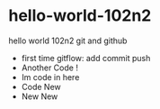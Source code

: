 # hello-world-102n2
hello world 102n2 git and github
- first time gitflow: add commit push 
- Another Code !
- Im code in here
- Code New 
- New New